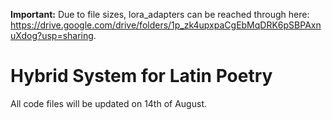 **Important:** Due to file sizes, lora_adapters can be reached through here: https://drive.google.com/drive/folders/1p_zk4upxpaCgEbMqDRK6pSBPAxnuXdog?usp=sharing.

# Hybrid System for Latin Poetry

All code files will be updated on 14th of August.
